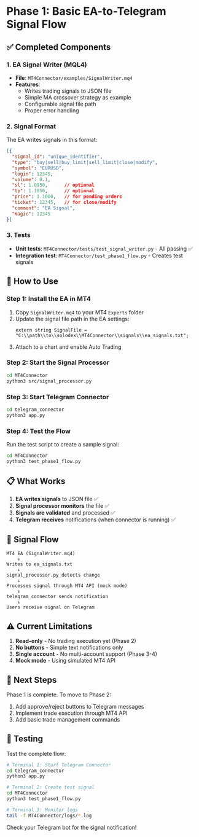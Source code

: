 # Phase 1: Basic EA-to-Telegram Signal Flow

## ✅ Completed Components

### 1. EA Signal Writer (MQL4)
- **File**: `MT4Connector/examples/SignalWriter.mq4`
- **Features**:
  - Writes trading signals to JSON file
  - Simple MA crossover strategy as example
  - Configurable signal file path
  - Proper error handling

### 2. Signal Format
The EA writes signals in this format:
```json
[{
  "signal_id": "unique_identifier",
  "type": "buy|sell|buy_limit|sell_limit|close|modify",
  "symbol": "EURUSD",
  "login": 12345,
  "volume": 0.1,
  "sl": 1.0950,      // optional
  "tp": 1.1050,      // optional
  "price": 1.1000,   // for pending orders
  "ticket": 12345,   // for close/modify
  "comment": "EA Signal",
  "magic": 12345
}]
```

### 3. Tests
- **Unit tests**: `MT4Connector/tests/test_signal_writer.py` - All passing ✅
- **Integration test**: `MT4Connector/test_phase1_flow.py` - Creates test signals

## 🚀 How to Use

### Step 1: Install the EA in MT4
1. Copy `SignalWriter.mq4` to your MT4 `Experts` folder
2. Update the signal file path in the EA settings:
   ```
   extern string SignalFile = "C:\\path\\to\\solodex\\MT4Connector\\signals\\ea_signals.txt";
   ```
3. Attach to a chart and enable Auto Trading

### Step 2: Start the Signal Processor
```bash
cd MT4Connector
python3 src/signal_processor.py
```

### Step 3: Start Telegram Connector
```bash
cd telegram_connector
python3 app.py
```

### Step 4: Test the Flow
Run the test script to create a sample signal:
```bash
cd MT4Connector
python3 test_phase1_flow.py
```

## 📋 What Works

1. **EA writes signals** to JSON file ✅
2. **Signal processor monitors** the file ✅
3. **Signals are validated** and processed ✅
4. **Telegram receives** notifications (when connector is running) ✅

## 🔄 Signal Flow

```
MT4 EA (SignalWriter.mq4)
    ↓
Writes to ea_signals.txt
    ↓
signal_processor.py detects change
    ↓
Processes signal through MT4 API (mock mode)
    ↓
telegram_connector sends notification
    ↓
Users receive signal on Telegram
```

## ⚠️ Current Limitations

1. **Read-only** - No trading execution yet (Phase 2)
2. **No buttons** - Simple text notifications only
3. **Single account** - No multi-account support (Phase 3-4)
4. **Mock mode** - Using simulated MT4 API

## 📝 Next Steps

Phase 1 is complete. To move to Phase 2:
1. Add approve/reject buttons to Telegram messages
2. Implement trade execution through MT4 API
3. Add basic trade management commands

## 🧪 Testing

Test the complete flow:
```bash
# Terminal 1: Start Telegram Connector
cd telegram_connector
python3 app.py

# Terminal 2: Create test signal
cd MT4Connector
python3 test_phase1_flow.py

# Terminal 3: Monitor logs
tail -f MT4Connector/logs/*.log
```

Check your Telegram bot for the signal notification!